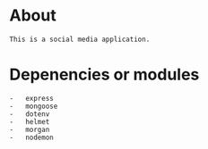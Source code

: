 #   About 
    This is a social media application.



# Depenencies or modules 
    -   express 
    -   mongoose
    -   dotenv
    -   helmet
    -   morgan 
    -   nodemon

#